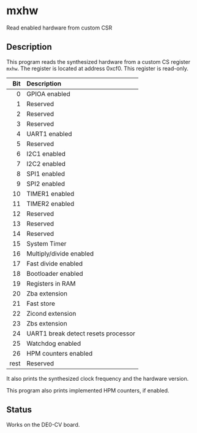 # mxhw

Read enabled hardware from custom CSR

## Description

This program reads the synthesized hardware from a
custom CS register `mxhw`. The register is located at address
0xcf0. This register is read-only.

| Bit  | Description             |
|-----:|:------------------------|
| 0    | GPIOA enabled           |
| 1    | Reserved                |
| 2    | Reserved                |
| 3    | Reserved                |
| 4    | UART1 enabled           |
| 5    | Reserved                |
| 6    | I2C1 enabled            |
| 7    | I2C2 enabled            |
| 8    | SPI1 enabled            |
| 9    | SPI2 enabled            |
| 10   | TIMER1 enabled          |
| 11   | TIMER2 enabled          |
| 12   | Reserved                |
| 13   | Reserved                |
| 14   | Reserved                |
| 15   | System Timer            |
| 16   | Multiply/divide enabled |
| 17   | Fast divide enabled     |
| 18   | Bootloader enabled      |
| 19   | Registers in RAM        |
| 20   | Zba extension           |
| 21   | Fast store              |
| 22   | Zicond extension        |
| 23   | Zbs extension           |
| 24   | UART1 break detect resets processor |
| 25   | Watchdog enabled        |
| 26   | HPM counters enabled    |
| rest | Reserved                |

It also prints the synthesized clock frequency and the hardware version.

This program also prints implemented HPM counters, if enabled.

## Status

Works on the DE0-CV board.
